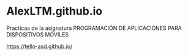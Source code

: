 # AlexLTM.github.io
 Practicas de la asignatura PROGRAMACIÓN DE APLICACIONES PARA DISPOSITIVOS MÓVILES
 
 https://tello-asd.github.io/

